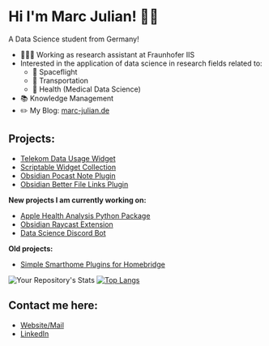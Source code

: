 # Hi I'm Marc Julian! ✌🏼
A Data Science student from Germany!

- 👨🏻‍💻 Working as research assistant at Fraunhofer IIS
- Interested in the application of data science in research fields related to:
  - 🚀 Spaceflight
  - 🚗 Transportation
  - 🧬 Health (Medical Data Science)
- 📚 Knowledge Management
- ✏️ My Blog: <a href="https://www.marc-julian.de">marc-julian.de</a>

## Projects:
- <a href="https://github.com/marcjulianschwarz/telekom-data-usage-widget">Telekom Data Usage Widget</a>
- <a href="https://github.com/marcjulianschwarz/scriptable-widgets">Scriptable Widget Collection</a>
- <a href="https://github.com/marcjulianschwarz/obsidian-podcast-note">Obsidian Pocast Note Plugin</a>
- <a href="https://github.com/marcjulianschwarz/obsidian-file-link">Obsidian Better File Links Plugin</a>

**New projects I am currently working on:**
- <a href="https://github.com/marcjulianschwarz/apple-health-analyser">Apple Health Analysis Python Package</a>
- <a href="https://github.com/marcjulianschwarz/obsidian-raycast">Obsidian Raycast Extension</a>
- <a href="https://github.com/marcjulianschwarz/datascience-discord-bot">Data Science Discord Bot</a>

**Old projects:**
- <a href="https://github.com/marcjulianschwarz/homebridge-plugins">Simple Smarthome Plugins for Homebridge</a>

![Your Repository's Stats](https://github-readme-stats.vercel.app/api?username=marcjulianschwarz&show_icons=true&hide_rank=true)
[![Top Langs](https://github-readme-stats.vercel.app/api/top-langs/?username=marcjulianschwarz&layout=compact)](https://github.com/marcjulianschwarz)


## Contact me here:
- <a href="https://www.marc-julian.de">Website/Mail</a>
- <a href="https://www.linkedin.com/in/marcjulian/">LinkedIn</a>

